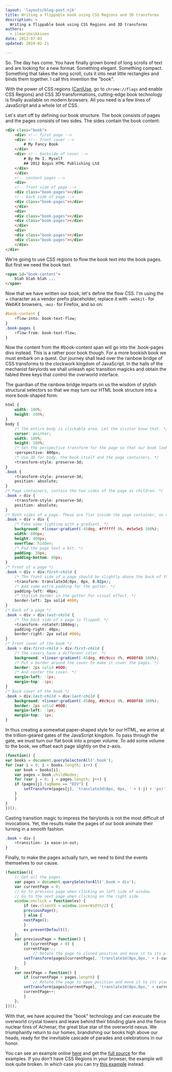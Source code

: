 ```yaml
---
layout: 'layouts/blog-post.njk'
title: Writing a flippable book using CSS Regions and 3D transforms
description: >
  Writing a flippable book using CSS Regions and 3D transforms
authors:
  - ilmariheikkinen
date: 2012-07-03
updated: 2019-02-21

---
```


So. The day has come. You have finally grown bored of long scrolls of text and are looking for a new format. Something elegant. Something compact. Something that takes the long scroll, cuts it into neat little rectangles and binds them together. I call this invention the "book".

With the power of CSS regions ([CanIUse](https://caniuse.com/#feat=css-regions), go to `chrome://flags` and enable CSS Regions) and CSS 3D transformations, cutting-edge book technology is finally available on modern browsers. All you need is a few lines of JavaScript and a whole lot of CSS.

Let's start off by defining our book structure. The book consists of pages and the pages consists of two sides. The sides contain the book content:


```html
<div class="book">
    <div> <!-- first page -->
    <div> <!-- front cover -->
        # My Fancy Book
    </div>
    <div> <!-- backside of cover -->
        # By Me I. Myself
        ## 2012 Bogus HTML Publishing Ltd
    </div>
    </div>
    <!-- content pages -->
    <div>
    <!-- front side of page -->
    <div class="book-pages"></div>
    <!-- back side of page -->
    <div class="book-pages"></div>
    </div>
    <div>
    <div class="book-pages"></div>
    <div class="book-pages"></div>
    </div>
    <div>
    <div class="book-pages"></div>
    <div class="book-pages"></div>
    </div>
</div>
```

We're going to use CSS regions to flow the book text into the book pages. But first we need the book text.


```html
<span id="book-content">
    blah blah blah ...
</span>
```

Now that we have written our book, let's define the flow CSS. I'm using the + character as a vendor prefix placeholder, replace it with `-webkit-` for WebKit browsers, `-moz-` for Firefox, and so on:

```css
#book-content {
    +flow-into: book-text-flow;
}
.book-pages {
    +flow-from: book-text-flow;
}
```

Now the content from the #book-content span will go into the .book-pages divs instead. This is a rather poor book though. For a more bookish book we must embark on a quest. Our journey shall lead over the rainbow bridge of CSS transforms to the clockwork kingdom of JavaScript. In the halls of the mechanist fairylords we shall unleash epic transition magicks and obtain the fabled three keys that control the overworld interface.

The guardian of the rainbow bridge imparts on us the wisdom of stylish structural selectors so that we may turn our HTML book structure into a more book-shaped form:

```css
html {
    width: 100%;
    height: 100%;
}
body {
    /* The entire body is clickable area. Let the visitor know that. */
    cursor: pointer;
    width: 100%;
    height: 100%;
    /* Set the perspective transform for the page so that our book looks 3D. */
    +perspective: 800px;
    /* Use 3D for body, the book itself and the page containers. */
    +transform-style: preserve-3d;
}
.book {
    +transform-style: preserve-3d;
    position: absolute;
}
/* Page containers, contain the two sides of the page as children. */
.book > div {
    +transform-style: preserve-3d;
    position: absolute;
}
/* Both sides of a page. These are flat inside the page container, so no preserve-3d. */
.book > div > div {
    /* Fake some lighting with a gradient. */
    background: +linear-gradient(-45deg, #ffffff 0%, #e5e5e5 100%);
    width: 600px;
    height: 400px;
    overflow: hidden;
    /* Pad the page text a bit. */
    padding: 30px;
    padding-bottom: 80px;
}
/* Front of a page */
.book > div > div:first-child {
    /* The front side of a page should be slightly above the back of the page. */
    +transform: translate3d(0px, 0px, 0.02px);
    /* Add some extra padding for the gutter. */
    padding-left: 40px;
    /* Stylish border in the gutter for visual effect. */
    border-left: 2px solid #000;
}
/* Back of a page */
.book > div > div:last-child {
    /* The back side of a page is flipped. */
    +transform: rotateY(180deg);
    padding-right: 40px;
    border-right: 2px solid #000;
}
/* Front cover of the book */
.book > div:first-child > div:first-child {
    /* The covers have a different color. */
    background: +linear-gradient(-45deg, #8c9ccc 0%, #080f40 100%);
    /* Put a border around the cover to make it cover the pages. */
    border: 2px solid #000;
    /* And center the cover. */
    margin-left: -1px;
    margin-top: -1px;
}
/* Back cover of the book */
.book > div:last-child > div:last-child {
    background: +linear-gradient(-45deg, #8c9ccc 0%, #080f40 100%);
    border: 2px solid #000;
    margin-left: -1px;
    margin-top: -1px;
}
```

In thus creating a somewhat paper-shaped style for our HTML, we arrive at the trillion-geared gates of the JavaScript kingdom. To pass through the gate, we must turn our flat book into a proper volume. To add some volume to the book, we offset each page slightly on the z-axis.

```js
(function() {
var books = document.querySelectorAll('.book');
for (var i = 0; i < books.length; i++) {
    var book = books[i];
    var pages = book.childNodes;
    for (var j = 0; j < pages.length; j++) {
    if (pages[j].tagName == "DIV") {
        setTransform(pages[j], 'translate3d(0px, 0px, ' + (-j) + 'px)');
    }
    }
}
})();
```


Casting transition magic to impress the fairylords is not the most difficult of invocations. Yet, the results make the pages of our book animate their turning in a smooth fashion.

```css
.book > div {
    +transition: 1s ease-in-out;
}
```

Finally, to make the pages actually turn, we need to bind the events themselves to our cause.

```js
(function(){
    // Get all the pages.
    var pages = document.querySelectorAll('.book > div');
    var currentPage = 0;
    // Go to previous page when clicking on left side of window.
    // Go to the next page when clicking on the right side.
    window.onclick = function(ev) {
        if (ev.clientX < window.innerWidth/2) {
        previousPage();
        } else {
        nextPage();
        }
        ev.preventDefault();
    };
    var previousPage = function() {
        if (currentPage > 0) {
        currentPage--;
            // Rotate the page to closed position and move it to its place in the closed page stack.
        setTransform(pages[currentPage], 'translate3d(0px,0px,' + (-currentPage) + 'px) rotateY(0deg)');
        }
    };
    var nextPage = function() {
        if (currentPage < pages.length) {
            // Rotate the page to open position and move it to its place in the opened stack.
        setTransform(pages[currentPage], 'translate3d(0px,0px,' + currentPage + 'px) rotateY(-150deg)');
        currentPage++;
        }
    };
})();
```

With that, we have acquired the "book" technology and can evacuate the overworld crystal towers and leave behind their blinding glare and the fierce nuclear fires of Achenar, the great blue star of the overworld nexus. We triumphantly return to our homes, brandishing our books high above our heads, ready for the inevitable cascade of parades and celebrations in our honor.

You can see an example online [here](https://fhtr.org/html-book/) and get the [full source](https://github.com/kig/html-book) for the examples. If you don't have CSS Regions in your browser, the example will look quite broken. In which case you can try [this example](https://fhtr.org/html-book/no_regions.html) instead.


